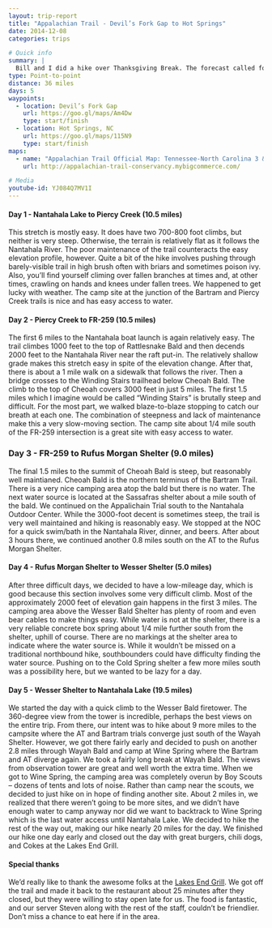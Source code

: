 ```yaml
---
layout: trip-report
title: "Appalachian Trail - Devil’s Fork Gap to Hot Springs"
date: 2014-12-08
categories: trips

# Quick info
summary: |
  Bill and I did a hike over Thanksgiving Break. The forecast called for 2-3 inches of snow. We got just a bit more than that.
type: Point-to-point
distance: 36 miles
days: 5
waypoints:
  - location: Devil’s Fork Gap
    url: https://goo.gl/maps/Am4Dw
    type: start/finish
  - location: Hot Springs, NC
    url: https://goo.gl/maps/115N9
    type: start/finish
maps: 	
  - name: "Appalachian Trail Official Map: Tennessee-North Carolina 3 & 4, Indian Grave Gap to Davenport Gap"
    url: http://appalachian-trail-conservancy.mybigcommerce.com/

# Media
youtube-id: YJ084Q7MV1I
---
```



#### Day 1 - Nantahala Lake to Piercy Creek (10.5 miles)

This stretch is mostly easy. It does have two 700-800 foot climbs, but neither is very steep. Otherwise, the terrain is relatively flat as it follows the Nantahala River. The poor maintenance of the trail counteracts the easy elevation profile, however. Quite a bit of the hike involves pushing through barely-visible trail in high brush often with briars and sometimes poison ivy. Also, you’ll find yourself climing over fallen branches at times and, at other times, crawling on hands and knees under fallen trees. We happened to get lucky with weather. The camp site at the junction of the Bartram and Piercy Creek trails is nice and has easy access to water.

#### Day 2 - Piercy Creek to FR-259 (10.5 miles)

The first 6 miles to the Nantahala boat launch is again relatively easy. The trail climbes 1000 feet to the top of Rattlesnake Bald and then decends 2000 feet to the Nantahala River near the raft put-in. The relatively shallow grade makes this stretch easy in spite of the elevation change. After that, there is about a 1 mile walk on a sidewalk that follows the river. Then a bridge crosses to the Winding Stairs trailhead below Cheoah Bald. The climb to the top of Cheoah covers 3000 feet in just 5 miles. The first 1.5 miles which I imagine would be called “Winding Stairs” is brutally steep and difficult. For the most part, we walked blaze-to-blaze stopping to catch our breath at each one. The combination of steepness and lack of maintenance make this a very slow-moving section. The camp site about 1/4 mile south of the FR-259 intersection is a great site with easy access to water.

### Day 3 - FR-259 to Rufus Morgan Shelter (9.0 miles)

The final 1.5 miles to the summit of Cheoah Bald is steep, but reasonably well maintianed. Cheoah Bald is the northern terminus of the Bartram Trail. There is a very nice camping area atop the bald but there is no water. The next water source is located at the Sassafras shelter about a mile south of the bald. We continued on the Appalichain Trial south to the Nantahala Outdoor Center. While the 3000-foot decent is sometimes steep, the trail is very well maintained and hiking is reasonably easy. We stopped at the NOC for a quick swim/bath in the Nantahala River, dinner, and beers. After about 3 hours there, we continued another 0.8 miles south on the AT to the Rufus Morgan Shelter.

#### Day 4 - Rufus Morgan Shelter to Wesser Shelter (5.0 miles)

After three difficult days, we decided to have a low-mileage day, which is good because this section involves some very difficult climb. Most of the approximately 2000 feet of elevation gain happens in the first 3 miles. The camping area above the Wesser Bald Shelter has plenty of room and even bear cables to make things easy. While water is not at the shelter, there is a very reliable concrete box spring about 1/4 mile further south from the shelter, uphill of course. There are no markings at the shelter area to indicate where the water source is. While it wouldn’t be missed on a traditional northbound hike, southbounders could have difficulty finding the water source. Pushing on to the Cold Spring shelter a few more miles south was a possibility here, but we wanted to be lazy for a day.

#### Day 5 - Wesser Shelter to Nantahala Lake (19.5 miles)

We started the day with a quick climb to the Wesser Bald firetower. The 360-degree view from the tower is incredible, perhaps the best views on the entire trip. From there, our intent was to hike about 9 more miles to the campsite where the AT and Bartram trials converge just south of the Wayah Shelter. However, we got there fairly early and decided to push on another 2.8 miles through Wayah Bald and camp at Wine Spring where the Bartram and AT diverge again. We took a fairly long break at Wayah Bald. The views from observation tower are great and well worth the extra time. When we got to Wine Spring, the camping area was completely overun by Boy Scouts – dozens of tents and lots of noise. Rather than camp near the scouts, we decided to just hike on in hope of finding another site. About 2 miles in, we realized that there weren’t going to be more sites, and we didn’t have enough water to camp anyway nor did we want to backtrack to Wine Spring which is the last water access until Nantahala Lake. We decided to hike the rest of the way out, making our hike nearly 20 miles for the day. We finished our hike one day early and closed out the day with great burgers, chili dogs, and Cokes at the Lakes End Grill.

#### Special thanks

We’d really like to thank the awesome folks at the [Lakes End Grill](http://visitlakesend.com/). We got off the trail and made it back to the restaurant about 25 minutes after they closed, but they were willing to stay open late for us. The food is fantastic, and our server Steven along with the rest of the staff, couldn’t be friendlier. Don’t miss a chance to eat here if in the area.
